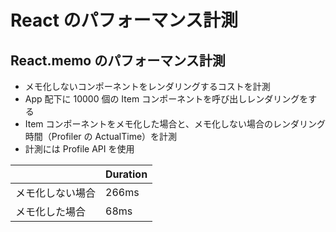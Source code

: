 # React のパフォーマンス計測

## React.memo のパフォーマンス計測

- メモ化しないコンポーネントをレンダリングするコストを計測
- App 配下に 10000 個の Item コンポーネントを呼び出しレンダリングをする
- Item コンポーネントをメモ化した場合と、メモ化しない場合のレンダリング時間（Profiler の ActualTime）を計測
- 計測には Profile API を使用

|                  | Duration |
| ---------------- | -------- |
| メモ化しない場合 | 266ms    |
| メモ化した場合   | 68ms     |
